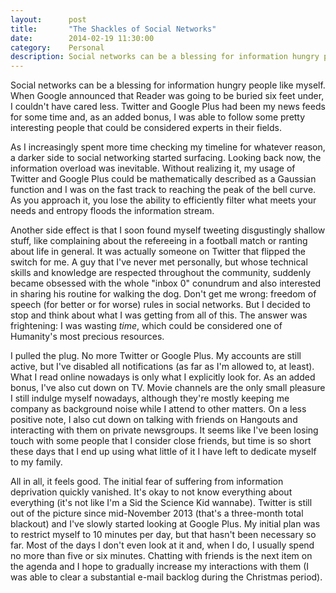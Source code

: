 ```yaml
---
layout:      post
title:       "The Shackles of Social Networks"
date:        2014-02-19 11:30:00
category:    Personal
description: Social networks can be a blessing for information hungry people like myself.
---
```

Social networks can be a blessing for information hungry people like myself. When Google announced that Reader was going to be buried six feet under, I couldn't have cared less. Twitter and Google Plus had been my news feeds for some time and, as an added bonus, I was able to follow some pretty interesting people that could be considered experts in their fields.

As I increasingly spent more time checking my timeline for whatever reason, a darker side to social networking started surfacing. Looking back now, the information overload was inevitable. Without realizing it, my usage of Twitter and Google Plus could be mathematically described as a Gaussian function and I was on the fast track to reaching the peak of the bell curve. As you approach it, you lose the ability to efficiently filter what meets your needs and entropy floods the information stream.

Another side effect is that I soon found myself tweeting disgustingly shallow stuff, like complaining about the refereeing in a football match or ranting about life in general. It was actually someone on Twitter that flipped the switch for me. A guy that I've never met personally, but whose technical skills and knowledge are respected throughout the community, suddenly became obsessed with the whole "inbox 0" conundrum and also interested in sharing his routine for walking the dog. Don't get me wrong: freedom of speech (for better or for worse) rules in social networks. But I decided to stop and think about what I was getting from all of this. The answer was frightening: I was wasting *time*, which could be considered one of Humanity's most precious resources.

I pulled the plug. No more Twitter or Google Plus. My accounts are still active, but I've disabled all notifications (as far as I'm allowed to, at least). What I read online nowadays is only what I explicitly look for. As an added bonus, I've also cut down on TV. Movie channels are the only small pleasure I still indulge myself nowadays, although they're mostly keeping me company as background noise while I attend to other matters. On a less positive note, I also cut down on talking with friends on Hangouts and interacting with them on private newsgroups. It seems like I've been losing touch with some people that I consider close friends, but time is so short these days that I end up using what little of it I have left to dedicate myself to my family.

All in all, it feels good. The initial fear of suffering from information deprivation quickly vanished. It's okay to not know everything about everything (it's not like I'm a Sid the Science Kid wannabe). Twitter is still out of the picture since mid-November 2013 (that's a three-month total blackout) and I've slowly started looking at Google Plus. My initial plan was to restrict myself to 10 minutes per day, but that hasn't been necessary so far. Most of the days I don't even look at it and, when I do, I usually spend no more than five or six minutes. Chatting with friends is the next item on the agenda and I hope to gradually increase my interactions with them (I was able to clear a substantial e-mail backlog during the Christmas period).

